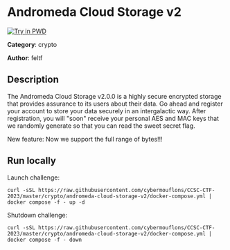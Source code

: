 # Andromeda Cloud Storage v2

[![Try in PWD](https://raw.githubusercontent.com/play-with-docker/stacks/master/assets/images/button.png)](https://labs.play-with-docker.com/?stack=https://raw.githubusercontent.com/cybermouflons/CCSC-CTF-2023/master/crypto/andromeda-cloud-storage-v2/docker-compose.yml)


**Category**: crypto

**Author**: feltf

## Description

The Andromeda Cloud Storage v2.0.0 is a highly secure encrypted storage that
provides assurance to its users about their data. Go ahead and register your
account to store your data securely in an intergalactic way. After
registration, you will "soon" receive your personal AES and MAC keys that we
randomly generate so that you can read the sweet secret flag.

New feature: Now we support the full range of bytes!!!



## Run locally

Launch challenge:
```
curl -sSL https://raw.githubusercontent.com/cybermouflons/CCSC-CTF-2023/master/crypto/andromeda-cloud-storage-v2/docker-compose.yml | docker compose -f - up -d
```

Shutdown challenge:
```
curl -sSL https://raw.githubusercontent.com/cybermouflons/CCSC-CTF-2023/master/crypto/andromeda-cloud-storage-v2/docker-compose.yml | docker compose -f - down
```
